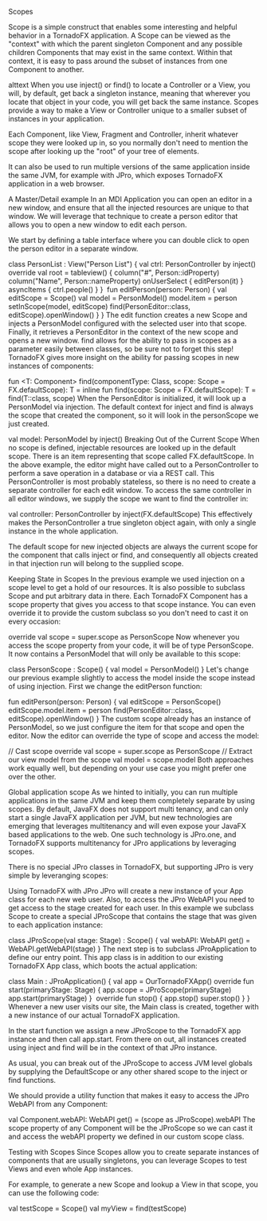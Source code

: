 Scopes

Scope is a simple construct that enables some interesting and helpful behavior in a TornadoFX application. A Scope can be viewed as the "context" with which the parent singleton Component and any possible children Components that may exist in the same context. Within that context, it is easy to pass around the subset of instances from one Component to another.


alttext
When you use inject() or find() to locate a Controller or a View, you will, by default, get back a singleton instance, meaning that wherever you locate that object in your code, you will get back the same instance. Scopes provide a way to make a View or Controller unique to a smaller subset of instances in your application.

Each Component, like View, Fragment and Controller, inherit whatever scope they were looked up in, so you normally don't need to mention the scope after looking up the "root" of your tree of elements.

It can also be used to run multiple versions of the same application inside the same JVM, for example with JPro, which exposes TornadoFX application in a web browser.

A Master/Detail example
In an MDI Application you can open an editor in a new window, and ensure that all the injected resources are unique to that window. We will leverage that technique to create a person editor that allows you to open a new window to edit each person.

We start by defining a table interface where you can double click to open the person editor in a separate window.

class PersonList : View("Person List") {
    val ctrl: PersonController by inject()
​
    override val root = tableview<Person>() {
        column("#", Person::idProperty)
        column("Name", Person::nameProperty)
        onUserSelect { editPerson(it) }
        asyncItems { ctrl.people() }
    }
​
    fun editPerson(person: Person) {
        val editScope = Scope()
        val model = PersonModel()
        model.item = person
        setInScope(model, editScope)
        find(PersonEditor::class, editScope).openWindow()
    }
}
The edit function creates a new Scope and injects a PersonModel configured with the selected user into that scope. Finally, it retrieves a PersonEditor in the context of the new scope and opens a new window. find allows for the ability to pass in scopes as a parameter easily between classes, so be sure not to forget this step! TornadoFX gives more insight on the ability for passing scopes in new instances of components:

fun <T: Component> find(componentType: Class<T>, scope: Scope = FX.defaultScope): T = 
     inline fun <reified T: Component> find(scope: Scope = FX.defaultScope): T = 
         find(T::class, scope)
When the PersonEditor is initialized, it will look up a PersonModel via injection. The default context for inject and find is always the scope that created the component, so it will look in the personScope we just created.

val model: PersonModel by inject()
Breaking Out of the Current Scope
When no scope is defined, injectable resources are looked up in the default scope. There is an item representing that scope called FX.defaultScope. In the above example, the editor might have called out to a PersonController to perform a save operation in a database or via a REST call. This PersonController is most probably stateless, so there is no need to create a separate controller for each edit window. To access the same controller in all editor windows, we supply the scope we want to find the controller in:

val controller: PersonController by inject(FX.defaultScope)
This effectively makes the PersonController a true singleton object again, with only a single instance in the whole application.

The default scope for new injected objects are always the current scope for the component that calls inject or find, and consequently all objects created in that injection run will belong to the supplied scope.

Keeping State in Scopes
In the previous example we used injection on a scope level to get a hold of our resources. It is also possible to subclass Scope and put arbitrary data in there. Each TornadoFX Component has a scope property that gives you access to that scope instance. You can even override it to provide the custom subclass so you don't need to cast it on every occasion:

override val scope = super.scope as PersonScope
Now whenever you access the scope property from your code, it will be of type PersonScope. It now contains a PersonModel that will only be available to this scope:

class PersonScope : Scope() {
    val model = PersonModel()
}
Let's change our previous example slightly to access the model inside the scope instead of using injection. First we change the editPerson function:

fun editPerson(person: Person) {
    val editScope = PersonScope()
    editScope.model.item = person
    find(PersonEditor::class, editScope).openWindow()
}
The custom scope already has an instance of PersonModel, so we just configure the item for that scope and open the editor. Now the editor can override the type of scope and access the model:

// Cast scope
override val scope = super.scope as PersonScope
// Extract our view model from the scope
val model = scope.model
Both approaches work equally well, but depending on your use case you might prefer one over the other.

Global application scope
As we hinted to initially, you can run multiple applications in the same JVM and keep them completely separate by using scopes. By default, JavaFX does not support multi tenancy, and can only start a single JavaFX application per JVM, but new technologies are emerging that leverages multitenancy and will even expose your JavaFX based applications to the web. One such technology is JPro.one, and TornadoFX supports multitenancy for JPro applications by leveraging scopes.

There is no special JPro classes in TornadoFX, but supporting JPro is very simple by leveranging scopes:

Using TornadoFX with JPro
JPro will create a new instance of your App class for each new web user. Also, to access the JPro WebAPI you need to get access to the stage created for each user. In this example we subclass Scope to create a special JProScope that contains the stage that was given to each application instance:

class JProScope(val stage: Stage) : Scope() {
    val webAPI: WebAPI get() = WebAPI.getWebAPI(stage)
}
The next step is to subclass JProApplication to define our entry point. This app class is in addition to our existing TornadoFX App class, which boots the actual application:

class Main : JProApplication() {
    val app = OurTornadoFXApp()
​
    override fun start(primaryStage: Stage) {
        app.scope = JProScope(primaryStage)
        app.start(primaryStage)
    }
​
    override fun stop() {
        app.stop()
        super.stop()
    }
}
Whenever a new user visits our site, the Main class is created, together with a new instance of our actual TornadoFX application.

In the start function we assign a new JProScope to the TornadoFX app instance and then call app.start. From there on out, all instances created using inject and find will be in the context of that JPro instance.

As usual, you can break out of the JProScope to access JVM level globals by supplying the DefaultScope or any other shared scope to the inject or find functions.

We should provide a utility function that makes it easy to access the JPro WebAPI from any Component:

val Component.webAPI: WebAPI get() = (scope as JProScope).webAPI
The scope property of any Component will be the JProScope so we can cast it and access the webAPI property we defined in our custom scope class.

Testing with Scopes
Since Scopes allow you to create separate instances of components that are usually singletons, you can leverage Scopes to test Views and even whole App instances.

For example, to generate a new Scope and lookup a View in that scope, you can use the following code:

val testScope = Scope()
val myView = find<MyView>(testScope)

